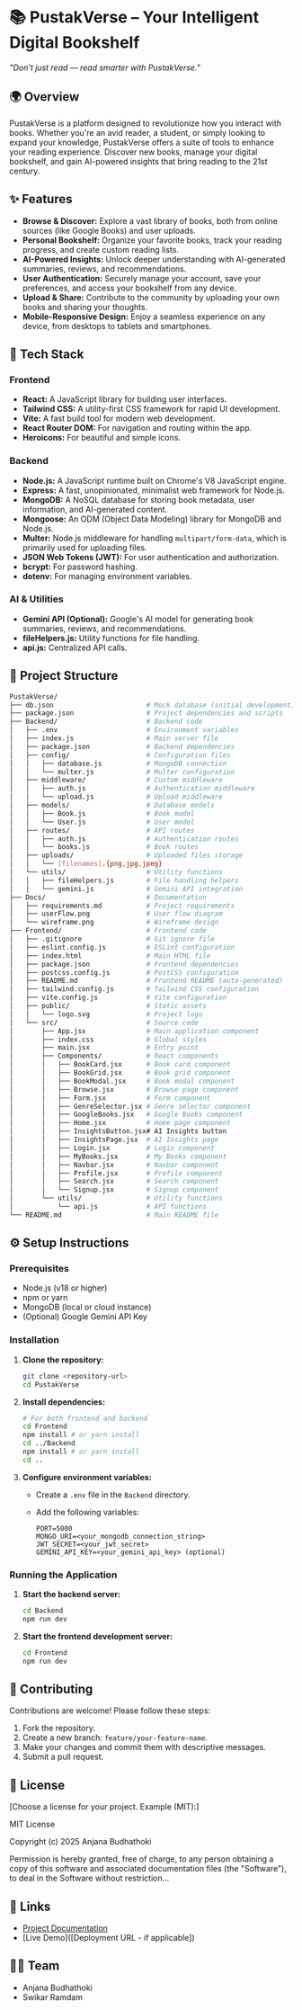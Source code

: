 # 📚 PustakVerse – Your Intelligent Digital Bookshelf

_"Don’t just read — read smarter with PustakVerse."_

## 🌍 Overview

PustakVerse is a platform designed to revolutionize how you interact with books. Whether you're an avid reader, a student, or simply looking to expand your knowledge, PustakVerse offers a suite of tools to enhance your reading experience. Discover new books, manage your digital bookshelf, and gain AI-powered insights that bring reading to the 21st century.

## ✨ Features

- **Browse & Discover:** Explore a vast library of books, both from online sources (like Google Books) and user uploads.
- **Personal Bookshelf:** Organize your favorite books, track your reading progress, and create custom reading lists.
- **AI-Powered Insights:** Unlock deeper understanding with AI-generated summaries, reviews, and recommendations.
- **User Authentication:** Securely manage your account, save your preferences, and access your bookshelf from any device.
- **Upload & Share:** Contribute to the community by uploading your own books and sharing your thoughts.
- **Mobile-Responsive Design:** Enjoy a seamless experience on any device, from desktops to tablets and smartphones.

## 🚀 Tech Stack

### Frontend

- **React:** A JavaScript library for building user interfaces.
- **Tailwind CSS:** A utility-first CSS framework for rapid UI development.
- **Vite:** A fast build tool for modern web development.
- **React Router DOM:** For navigation and routing within the app.
- **Heroicons:** For beautiful and simple icons.

### Backend

- **Node.js:** A JavaScript runtime built on Chrome's V8 JavaScript engine.
- **Express:** A fast, unopinionated, minimalist web framework for Node.js.
- **MongoDB:** A NoSQL database for storing book metadata, user information, and AI-generated content.
- **Mongoose:** An ODM (Object Data Modeling) library for MongoDB and Node.js.
- **Multer:** Node.js middleware for handling `multipart/form-data`, which is primarily used for uploading files.
- **JSON Web Tokens (JWT):** For user authentication and authorization.
- **bcrypt:** For password hashing.
- **dotenv:** For managing environment variables.

### AI & Utilities

- **Gemini API (Optional):** Google's AI model for generating book summaries, reviews, and recommendations.
- **fileHelpers.js:** Utility functions for file handling.
- **api.js:** Centralized API calls.

## 📁 Project Structure

```bash
PustakVerse/
├── db.json                       # Mock database (initial development)
├── package.json                  # Project dependencies and scripts
├── Backend/                      # Backend code
│   ├── .env                      # Environment variables
│   ├── index.js                  # Main server file
│   ├── package.json              # Backend dependencies
│   ├── config/                   # Configuration files
│   │   ├── database.js           # MongoDB connection
│   │   └── multer.js             # Multer configuration
│   ├── middleware/               # Custom middleware
│   │   ├── auth.js               # Authentication middleware
│   │   └── upload.js             # Upload middleware
│   ├── models/                   # Database models
│   │   ├── Book.js               # Book model
│   │   └── User.js               # User model
│   ├── routes/                   # API routes
│   │   ├── auth.js               # Authentication routes
│   │   └── books.js              # Book routes
│   ├── uploads/                  # Uploaded files storage
│   │   └── [filenames].{png,jpg,jpeg}
│   └── utils/                    # Utility functions
│   │   ├── fileHelpers.js        # File handling helpers
│   │   └── gemini.js             # Gemini API integration
├── Docs/                         # Documentation
│   ├── requirements.md           # Project requirements
│   ├── userFlow.png              # User flow diagram
│   └── wireframe.png             # Wireframe design
├── Frontend/                     # Frontend code
│   ├── .gitignore                # Git ignore file
│   ├── eslint.config.js          # ESLint configuration
│   ├── index.html                # Main HTML file
│   ├── package.json              # Frontend dependencies
│   ├── postcss.config.js         # PostCSS configuration
│   ├── README.md                 # Frontend README (auto-generated)
│   ├── tailwind.config.js        # Tailwind CSS configuration
│   ├── vite.config.js            # Vite configuration
│   ├── public/                   # Static assets
│   │   └── logo.svg              # Project logo
│   └── src/                      # Source code
│       ├── App.jsx               # Main application component
│       ├── index.css             # Global styles
│       ├── main.jsx              # Entry point
│       ├── Components/           # React components
│       │   ├── BookCard.jsx      # Book card component
│       │   ├── BookGrid.jsx      # Book grid component
│       │   ├── BookModal.jsx     # Book modal component
│       │   ├── Browse.jsx        # Browse page component
│       │   ├── Form.jsx          # Form component
│       │   ├── GenreSelector.jsx # Genre selector component
│       │   ├── GoogleBooks.jsx   # Google Books component
│       │   ├── Home.jsx          # Home page component
│       │   ├── InsightsButton.jsx# AI Insights button
│       │   ├── InsightsPage.jsx  # AI Insights page
│       │   ├── Login.jsx         # Login component
│       │   ├── MyBooks.jsx       # My Books component
│       │   ├── Navbar.jsx        # Navbar component
│       │   ├── Profile.jsx       # Profile component
│       │   ├── Search.jsx        # Search component
│       │   └── Signup.jsx        # Signup component
│       └── utils/                # Utility functions
│           └── api.js            # API functions
└── README.md                     # Main README file
```

## ⚙️ Setup Instructions

### Prerequisites

- Node.js (v18 or higher)
- npm or yarn
- MongoDB (local or cloud instance)
- (Optional) Google Gemini API Key

### Installation

1.  **Clone the repository:**

    ```bash
    git clone <repository-url>
    cd PustakVerse
    ```

2.  **Install dependencies:**

    ```bash
    # For both frontend and backend
    cd Frontend
    npm install # or yarn install
    cd ../Backend
    npm install # or yarn install
    cd ..
    ```

3.  **Configure environment variables:**

    - Create a `.env` file in the `Backend` directory.
    - Add the following variables:

      ```
      PORT=5000
      MONGO_URI=<your_mongodb_connection_string>
      JWT_SECRET=<your_jwt_secret>
      GEMINI_API_KEY=<your_gemini_api_key> (optional)
      ```

### Running the Application

1.  **Start the backend server:**

    ```bash
    cd Backend
    npm run dev
    ```

2.  **Start the frontend development server:**

    ```bash
    cd Frontend
    npm run dev
    ```

## 🤝 Contributing

Contributions are welcome! Please follow these steps:

1.  Fork the repository.
2.  Create a new branch: `feature/your-feature-name`.
3.  Make your changes and commit them with descriptive messages.
4.  Submit a pull request.

## 📄 License

[Choose a license for your project. Example (MIT):]

MIT License

Copyright (c) 2025 Anjana Budhathoki

Permission is hereby granted, free of charge, to any person obtaining a copy of this software and associated documentation files (the "Software"), to deal in the Software without restriction...

## 🔗 Links

- [Project Documentation](Docs/requirements.md)
- [Live Demo]([Deployment URL - if applicable])

## 🧑‍💻 Team

- Anjana Budhathoki
- Swikar Ramdam
